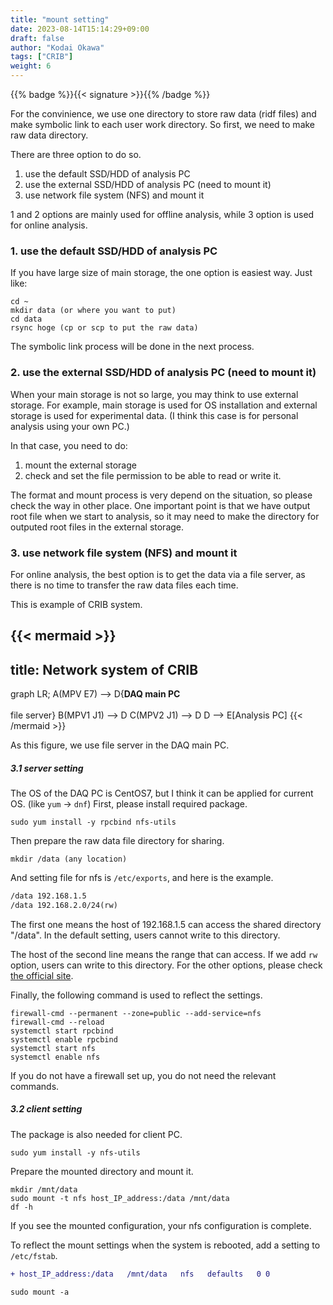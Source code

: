 ```yaml
---
title: "mount setting"
date: 2023-08-14T15:14:29+09:00
draft: false
author: "Kodai Okawa"
tags: ["CRIB"]
weight: 6
---
```


{{% badge %}}{{< signature >}}{{% /badge %}}

For the convinience, we use one directory to store raw data (ridf files) and make symbolic link to each user work directory.
So first, we need to make raw data directory.

There are three option to do so.

1. use the default SSD/HDD of analysis PC
2. use the external SSD/HDD of analysis PC (need to mount it)
3. use network file system (NFS) and mount it

1 and 2 options are mainly used for offline analysis, while 3 option is used for online analysis.

### 1. use the default SSD/HDD of analysis PC

If you have large size of main storage, the one option is easiest way.
Just like:

```shell { wrap="false" }
cd ~
mkdir data (or where you want to put)
cd data
rsync hoge (cp or scp to put the raw data)
```

The symbolic link process will be done in the next process.

### 2. use the external SSD/HDD of analysis PC (need to mount it)

When your main storage is not so large, you may think to use external storage.
For example, main storage is used for OS installation and external storage is used for experimental data.
(I think this case is for personal analysis using your own PC.)

In that case, you need to do:

1. mount the external storage
2. check and set the file permission to be able to read or write it.

The format and mount process is very depend on the situation, so please check the way in other place.
One important point is that we have output root file when we start to analysis, so it may need to make the directory for outputed root files in the external storage.

### 3. use network file system (NFS) and mount it

For online analysis, the best option is to get the data via a file server, as there is no time to transfer the raw data files each time.

This is example of CRIB system.

{{< mermaid >}}
---
title: Network system of CRIB
---
graph LR;
    A(MPV E7) --> D{<strong>DAQ main PC</strong><br></br>file server}
    B(MPV1 J1) --> D
    C(MPV2 J1) --> D
    D --> E[Analysis PC]
{{< /mermaid >}}

As this figure, we use file server in the DAQ main PC.

##### 3.1 server setting

The OS of the DAQ PC is CentOS7, but I think it can be applied for current OS. (like `yum` -> `dnf`)
First, please install required package.

```shell { wrap="false" }
sudo yum install -y rpcbind nfs-utils
```

Then prepare the raw data file directory for sharing.

```shell { wrap="false" }
mkdir /data (any location) 
```

And setting file for nfs is `/etc/exports`, and here is the example.

```txt { wrap="false" }
/data 192.168.1.5
/data 192.168.2.0/24(rw)
```

The first one means the host of 192.168.1.5 can access the shared directory "/data".
In the default setting, users cannot write to this directory.

The host of the second line means the range that can access.
If we add `rw` option, users can write to this directory.
For the other options, please check [the official site](https://access.redhat.com/documentation/ja-jp/red_hat_enterprise_linux/7/html/storage_administration_guide/nfs-serverconfig).

Finally, the following command is used to reflect the settings.

```shell { wrap="false" }
firewall-cmd --permanent --zone=public --add-service=nfs
firewall-cmd --reload
systemctl start rpcbind
systemctl enable rpcbind
systemctl start nfs
systemctl enable nfs
```

If you do not have a firewall set up, you do not need the relevant commands.

##### 3.2 client setting

The package is also needed for client PC.

```shell { wrap="false" }
sudo yum install -y nfs-utils
```

Prepare the mounted directory and mount it.

```shell { wrap="false" }
mkdir /mnt/data
sudo mount -t nfs host_IP_address:/data /mnt/data
df -h
```
If you see the mounted configuration, your nfs configuration is complete.

To reflect the mount settings when the system is rebooted, add a setting to `/etc/fstab`.

```diff { wrap="false" title="/etc/fstab" }
+ host_IP_address:/data   /mnt/data   nfs   defaults   0 0
```

```shell { wrap="false" }
sudo mount -a
```






